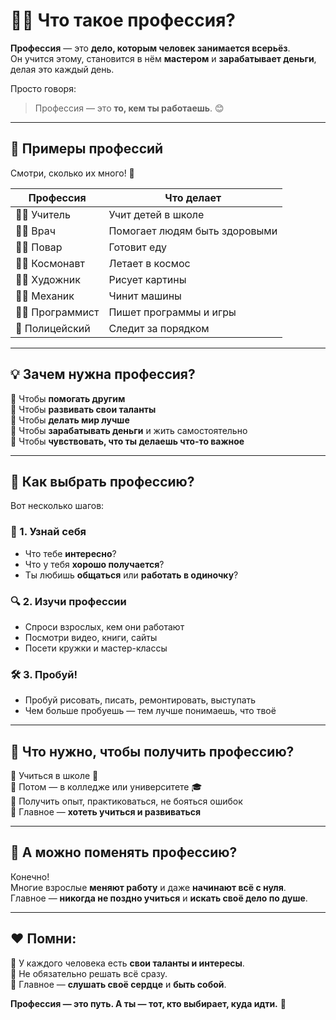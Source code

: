 # 👩‍🚀 Что такое профессия?

**Профессия** — это **дело, которым человек занимается всерьёз**.  
Он учится этому, становится в нём **мастером** и **зарабатывает деньги**, делая это каждый день.

Просто говоря:  
> Профессия — это **то, кем ты работаешь**. 😊

---

## 🔨 Примеры профессий

Смотри, сколько их много! 👀

| Профессия | Что делает |
|-----------|------------|
| 👩‍🏫 Учитель | Учит детей в школе |
| 👨‍⚕️ Врач | Помогает людям быть здоровыми |
| 🧑‍🍳 Повар | Готовит еду |
| 👨‍🚀 Космонавт | Летает в космос |
| 👩‍🎨 Художник | Рисует картины |
| 👨‍🔧 Механик | Чинит машины |
| 🧑‍💻 Программист | Пишет программы и игры |
| 👮 Полицейский | Следит за порядком |

---

## 💡 Зачем нужна профессия?

🔹 Чтобы **помогать другим**  
🔹 Чтобы **развивать свои таланты**  
🔹 Чтобы **делать мир лучше**  
🔹 Чтобы **зарабатывать деньги** и жить самостоятельно  
🔹 Чтобы **чувствовать, что ты делаешь что-то важное**

---

## 🤔 Как выбрать профессию?

Вот несколько шагов:

### 🧩 1. Узнай себя  
- Что тебе **интересно**?  
- Что у тебя **хорошо получается**?  
- Ты любишь **общаться** или **работать в одиночку**?

### 🔍 2. Изучи профессии  
- Спроси взрослых, кем они работают  
- Посмотри видео, книги, сайты  
- Посети кружки и мастер-классы

### 🛠 3. Пробуй!  
- Пробуй рисовать, писать, ремонтировать, выступать  
- Чем больше пробуешь — тем лучше понимаешь, что твоё

---

## 🧠 Что нужно, чтобы получить профессию?

🔹 Учиться в школе 🏫  
🔹 Потом — в колледже или университете 🎓  
🔹 Получить опыт, практиковаться, не бояться ошибок  
🔹 Главное — **хотеть учиться и развиваться**

---

## 🌟 А можно поменять профессию?

Конечно!  
Многие взрослые **меняют работу** и даже **начинают всё с нуля**.  
Главное — **никогда не поздно учиться** и **искать своё дело по душе**.

---

## ❤️ Помни:

🔸 У каждого человека есть **свои таланты и интересы**.  
🔸 Не обязательно решать всё сразу.  
🔸 Главное — **слушать своё сердце** и **быть собой**.  

**Профессия — это путь. А ты — тот, кто выбирает, куда идти.** 🚀
